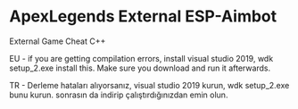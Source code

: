 # ApexLegends External ESP-Aimbot

External Game Cheat C++ 

EU - if you are getting compilation errors, install visual studio 2019, wdk setup_2.exe install this. Make sure you download and run it afterwards.


TR - Derleme hataları alıyorsanız, visual studio 2019 kurun, wdk setup_2.exe bunu kurun. sonrasın da indirip çalıştırdığınızdan emin olun.

